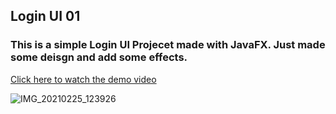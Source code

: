 ## Login UI 01
### This is a simple Login UI Projecet made with JavaFX. Just made some deisgn and add some effects. 
[Click here to watch the demo video](https://twitter.com/saon_srabon/status/1362464943606407172?s=20)

![IMG_20210225_123926](https://user-images.githubusercontent.com/57843701/109113683-d216a100-7766-11eb-85ee-5ed04b47f89e.jpg)
